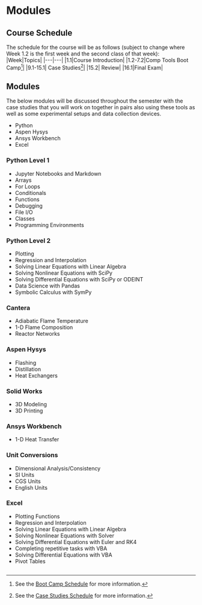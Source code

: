 # Modules

## Course Schedule
The schedule for the course will be as follows (subject to change where Week 1.2 is the first week and the second class of that week):
|Week|Topics|
|---|---|
|1.1|Course Introduction|
|1.2-7.2|Comp Tools Boot Camp[^1]|
|9.1-15.1| Case Studies[^2]|
|15.2| Review|
|16.1|Final Exam|

[^1]: See the [Boot Camp Schedule](bootcamp/bootcampsch.md) for more information.

[^2]: See the [Case Studies Schedule](casestudies/casestudies.md) for more information.

## Modules

The below modules will be discussed throughout the semester with the case studies that you will work on together in pairs also using these tools as well as some experimental setups and data collection devices.

- Python
- Aspen Hysys
- Ansys Workbench
- Excel

### Python Level 1
- Jupyter Notebooks and Markdown
- Arrays
- For Loops
- Conditionals
- Functions
- Debugging
- File I/O
- Classes
- Programming Environments

### Python Level 2
- Plotting
- Regression and Interpolation
- Solving Linear Equations with Linear Algebra
- Solving Nonlinear Equations with SciPy
- Solving Differential Equations with SciPy or ODEINT
- Data Science with Pandas
- Symbolic Calculus with SymPy

### Cantera
- Adiabatic Flame Temperature
- 1-D Flame Composition
- Reactor Networks

### Aspen Hysys
- Flashing
- Distillation
- Heat Exchangers

### Solid Works
- 3D Modeling
- 3D Printing

### Ansys Workbench
- 1-D Heat Transfer

### Unit Conversions
- Dimensional Analysis/Consistency
- SI Units
- CGS Units
- English Units

### Excel
- Plotting Functions
- Regression and Interpolation
- Solving Linear Equations with Linear Algebra
- Solving Nonlinear Equations with Solver
- Solving Differential Equations with Euler and RK4
- Completing repetitive tasks with VBA
- Solving Differential Equations with VBA
- Pivot Tables

```{tableofcontents}
```